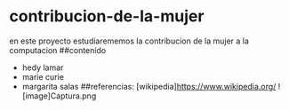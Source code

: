 # contribucion-de-la-mujer
en este proyecto estudiarememos la contribucion de la mujer a la computacion
##contenido
- hedy lamar
- marie curie
- margarita salas
##referencias:
[wikipedia]https://www.wikipedia.org/
![image]Captura.png
